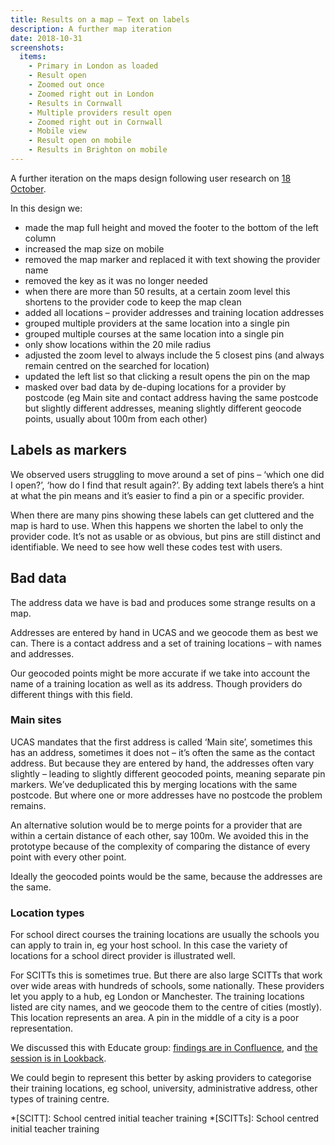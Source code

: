 ```yaml
---
title: Results on a map – Text on labels
description: A further map iteration
date: 2018-10-31
screenshots:
  items:
    - Primary in London as loaded
    - Result open
    - Zoomed out once
    - Zoomed right out in London
    - Results in Cornwall
    - Multiple providers result open
    - Zoomed right out in Cornwall
    - Mobile view
    - Result open on mobile
    - Results in Brighton on mobile
---
```


A further iteration on the maps design following user research on [18 October](/find-teacher-training/map-2).

In this design we:

- made the map full height and moved the footer to the bottom of the left column
- increased the map size on mobile
- removed the map marker and replaced it with text showing the provider name
- removed the key as it was no longer needed
- when there are more than 50 results, at a certain zoom level this shortens to the provider code to keep the map clean
- added all locations – provider addresses and training location addresses
- grouped multiple providers at the same location into a single pin
- grouped multiple courses at the same location into a single pin
- only show locations within the 20 mile radius
- adjusted the zoom level to always include the 5 closest pins (and always remain centred on the searched for location)
- updated the left list so that clicking a result opens the pin on the map
- masked over bad data by de-duping locations for a provider by postcode (eg Main site and contact address having the same postcode but slightly different addresses, meaning slightly different geocode points, usually about 100m from each other)

## Labels as markers

We observed users struggling to move around a set of pins – ‘which one did I open?’, ‘how do I find that result again?’. By adding text labels there’s a hint at what the pin means and it’s easier to find a pin or a specific provider.

When there are many pins showing these labels can get cluttered and the map is hard to use. When this happens we shorten the label to only the provider code. It’s not as usable or as obvious, but pins are still distinct and identifiable. We need to see how well these codes test with users.

## Bad data

The address data we have is bad and produces some strange results on a map.

Addresses are entered by hand in UCAS and we geocode them as best we can. There is a contact address and a set of training locations – with names and addresses.

Our geocoded points might be more accurate if we take into account the name of a training location as well as its address. Though providers do different things with this field.

### Main sites

UCAS mandates that the first address is called ‘Main site’, sometimes this has an address, sometimes it does not – it’s often the same as the contact address. But because they are entered by hand, the addresses often vary slightly – leading to slightly different geocoded points, meaning separate pin markers. We’ve deduplicated this by merging locations with the same postcode. But where one or more addresses have no postcode the problem remains.

An alternative solution would be to merge points for a provider that are within a certain distance of each other, say 100m. We avoided this in the prototype because of the complexity of comparing the distance of every point with every other point.

Ideally the geocoded points would be the same, because the addresses are the same.

### Location types

For school direct courses the training locations are usually the schools you can apply to train in, eg your host school. In this case the variety of locations for a school direct provider is illustrated well.

For SCITTs this is sometimes true. But there are also large SCITTs that work over wide areas with hundreds of schools, some nationally. These providers let you apply to a hub, eg London or Manchester. The training locations listed are city names, and we geocode them to the centre of cities (mostly). This location represents an area. A pin in the middle of a city is a poor representation.

We discussed this with Educate group: [findings are in Confluence](https://dfedigital.atlassian.net/wiki/spaces/BaT/pages/652967938/Call+with+Educate+Group+-+Claire), and [the session is in Lookback](https://lookback.io/watch/ivTWHyrMDfXG3ij2W).

We could begin to represent this better by asking providers to categorise their training locations, eg school, university, administrative address, other types of training centre.

*[SCITT]: School centred initial teacher training
*[SCITTs]: School centred initial teacher training
